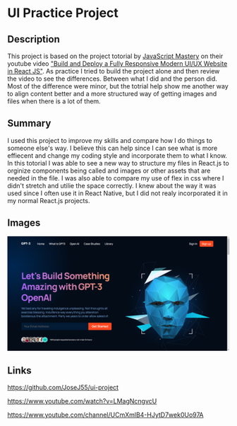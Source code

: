 # UI Practice Project

## Description
This project is based on the project totorial by [JavaScript
Mastery](https://www.youtube.com/channel/UCmXmlB4-HJytD7wek0Uo97A) on their
youtube video ["Build and Deploy a Fully Responsive Modern UI/UX Website in
React JS"](https://www.youtube.com/watch?v=LMagNcngvcU). As practice I tried to
build the project alone and then review the video to see the differences.
Between what I did and the person did. Most of the difference were minor, but
the totrial help show me another way to align content better and a more
structured way of getting images and files when there is a lot of them.

## Summary
I used this project to improve my skills and compare how I do things to someone
else's way. I believe this can help since I can see what is more effiecent and
change my coding style and incorporate them to what I know. In this totorial I
was able to see a new way to structure my files in React.js to orginize
components being called and images or other assets that are needed in the file.
I was also able to compare my use of flex in css where I didn't stretch and
utilie the space correctly. I knew about the way it was used since I often use
it in React Native, but I did not realy incorporated it in my normal React.js
projects. 

## Images
![Home](https://github.com/JoseJ55/ui-project/blob/main/public/images/uiProject.png?raw=true)

## Links
https://github.com/JoseJ55/ui-project

https://www.youtube.com/watch?v=LMagNcngvcU

https://www.youtube.com/channel/UCmXmlB4-HJytD7wek0Uo97A